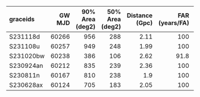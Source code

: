 | graceids   |   GW MJD |   90% Area (deg2) |   50% Area (deg2) |   Distance (Gpc) |   FAR (years/FA) |   Mass (M_sol) |
|:-----------|---------:|------------------:|------------------:|-----------------:|-----------------:|---------------:|
| S231118d   |    60266 |               956 |               288 |             2.11 |            100   |             77 |
| S231108u   |    60257 |               949 |               248 |             1.99 |            100   |             73 |
| S231020bw  |    60238 |               386 |               106 |             2.62 |             91.8 |             94 |
| S230924an  |    60212 |               835 |               239 |             2.36 |            100   |             85 |
| S230811n   |    60167 |               810 |               238 |             1.9  |            100   |             70 |
| S230628ax  |    60124 |               705 |               183 |             2.05 |            100   |             75 |
